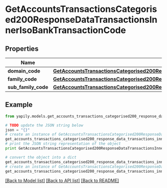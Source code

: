 # GetAccountsTransactionsCategorised200ResponseDataTransactionsInnerIsoBankTransactionCode


## Properties
Name | Type | Description | Notes
------------ | ------------- | ------------- | -------------
**domain_code** | [**GetAccountsTransactionsCategorised200ResponseDataTransactionsInnerIsoBankTransactionCodeDomainCode**](GetAccountsTransactionsCategorised200ResponseDataTransactionsInnerIsoBankTransactionCodeDomainCode.md) |  | [optional] 
**family_code** | [**GetAccountsTransactionsCategorised200ResponseDataTransactionsInnerIsoBankTransactionCodeDomainCode**](GetAccountsTransactionsCategorised200ResponseDataTransactionsInnerIsoBankTransactionCodeDomainCode.md) |  | [optional] 
**sub_family_code** | [**GetAccountsTransactionsCategorised200ResponseDataTransactionsInnerIsoBankTransactionCodeDomainCode**](GetAccountsTransactionsCategorised200ResponseDataTransactionsInnerIsoBankTransactionCodeDomainCode.md) |  | [optional] 

## Example

```python
from yapily.models.get_accounts_transactions_categorised200_response_data_transactions_inner_iso_bank_transaction_code import GetAccountsTransactionsCategorised200ResponseDataTransactionsInnerIsoBankTransactionCode

# TODO update the JSON string below
json = "{}"
# create an instance of GetAccountsTransactionsCategorised200ResponseDataTransactionsInnerIsoBankTransactionCode from a JSON string
get_accounts_transactions_categorised200_response_data_transactions_inner_iso_bank_transaction_code_instance = GetAccountsTransactionsCategorised200ResponseDataTransactionsInnerIsoBankTransactionCode.from_json(json)
# print the JSON string representation of the object
print GetAccountsTransactionsCategorised200ResponseDataTransactionsInnerIsoBankTransactionCode.to_json()

# convert the object into a dict
get_accounts_transactions_categorised200_response_data_transactions_inner_iso_bank_transaction_code_dict = get_accounts_transactions_categorised200_response_data_transactions_inner_iso_bank_transaction_code_instance.to_dict()
# create an instance of GetAccountsTransactionsCategorised200ResponseDataTransactionsInnerIsoBankTransactionCode from a dict
get_accounts_transactions_categorised200_response_data_transactions_inner_iso_bank_transaction_code_form_dict = get_accounts_transactions_categorised200_response_data_transactions_inner_iso_bank_transaction_code.from_dict(get_accounts_transactions_categorised200_response_data_transactions_inner_iso_bank_transaction_code_dict)
```
[[Back to Model list]](../README.md#documentation-for-models) [[Back to API list]](../README.md#documentation-for-api-endpoints) [[Back to README]](../README.md)


